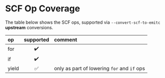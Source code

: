 <!--
SPDX-FileCopyrightText: Fraunhofer-Gesellschaft zur Förderung der angewandten Forschung e.V.
SPDX-License-Identifier: Apache-2.0 WITH LLVM-exception
-->
# SCF Op Coverage

The table below shows the SCF ops, supported via `--convert-scf-to-emitc` **upstream** conversions.

| op                    | supported          | comment |
| :-------------------- |:------------------:| :------ |
| for                   | :heavy_check_mark: | |
| if                    | :heavy_check_mark: | |
| yield                 | :white_check_mark: | only as part of lowering `for` and `if` ops |
